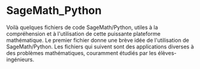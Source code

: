 # SageMath_Python

Voilà quelques fichiers de code SageMath/Python, utiles à la compréhension et à l'utilisation de cette puissante plateforme mathématique. 
Le premier fichier donne une brève idée de l'utilisation de SageMath/Python. Les fichiers qui suivent sont des applications diverses à des problèmes mathématiques, couramment étudiés par les élèves-ingénieurs. 
